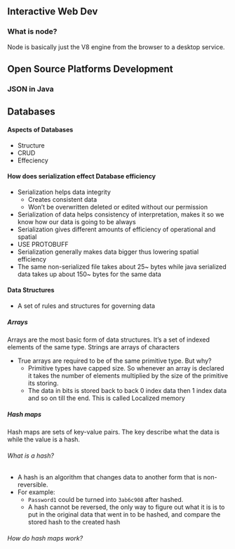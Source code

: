 ## Interactive Web Dev
### What is node?
Node is basically just the V8 engine from the browser to a desktop service. 

## Open Source Platforms Development
### JSON in Java


## Databases
#### Aspects of Databases
- Structure
- CRUD
- Effeciency

#### How does serialization effect Database efficiency 
- Serialization helps data integrity
	- Creates consistent data
	- Won’t be overwritten deleted or edited without our permission
- Serialization of data helps consistency of interpretation, makes it so we know how our data is going to be always
- Serialization gives different amounts of efficiency of operational and spatial
- USE PROTOBUFF
- Serialization generally makes data bigger thus lowering spatial efficiency
- The same non-serialized file takes about 25~ bytes while java serialized data takes up about 150~ bytes for the same data

#### Data Structures
- A set of rules and structures for governing data
##### Arrays
Arrays are the most basic form of data structures. It’s a set of indexed elements of the same type. Strings are arrays of characters
- True arrays are required to be of the same primitive type. But why?
	- Primitive types have capped size. So whenever an array is declared it takes the number of elements multiplied by the size of the primitive its storing.
	- The data in bits is stored back to back 0 index data then 1 index data and so on till the end. This is called Localized memory

##### Hash maps
Hash maps are sets of key-value pairs. The key describe what the data is while the value is a hash.

###### What is a hash?
- A hash is an algorithm that changes data to another form that is non-reversible. 
- For example:
	- `Password1` could be turned into `3ab6c908` after hashed. 
	- A hash cannot be reversed, the only way to figure out what it is is to put in the original data that went in to be hashed, and compare the stored hash to the created hash
###### How do hash maps work?
